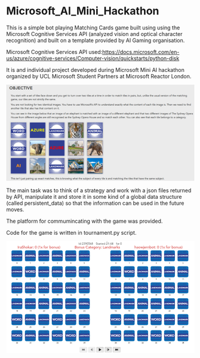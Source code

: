 # Microsoft_AI_Mini_Hackathon
This is a simple bot playing Matching Cards game built using using the Microsoft Cognitive Services API (analyzed vision and optical character recognition) and built on a template provided by AI Gaming organisation. 

Microsoft Cognitive Services API used:https://docs.microsoft.com/en-us/azure/cognitive-services/Computer-vision/quickstarts/python-disk

It is and individual project developed during Microsoft Mini AI hackathon organized by UCL Microsoft Student Partners at Microsoft Reactor London.

![Screenshot](images/rules.png)

The main task was to think of a strategy and work with a json files returned by API, manipulate it and store it in some kind of a global data structure (called persistent_data) so that the information can be used in the future moves. 

The platform for commumincating with the game was provided.

Code for the game is written in tournament.py script.

![Screenshot](images/game_overview.png)
